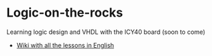 # Logic-on-the-rocks

Learning logic design and VHDL with the ICY40 board (soon to come)
* [Wiki with all the lessons in English](https://github.com/Edgar-Conzen/Logic-on-the-rocks/wiki/Logic-on-the-rocks)
